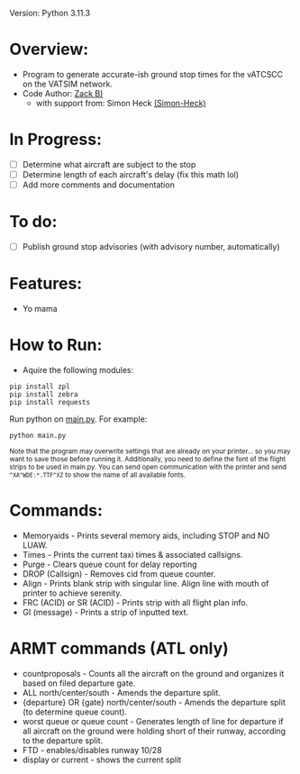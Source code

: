 Version: Python 3.11.3
# Overview:
  * Program to generate accurate-ish ground stop times for the vATCSCC on the VATSIM network.
  * Code Author: [Zack B)](https://github.com/zbfromztl)
    * with support from: Simon Heck [(Simon-Heck)](https://github.com/Simon-Heck)

# In Progress:
 - [ ] Determine what aircraft are subject to the stop
 - [ ] Determine length of each aircraft's delay (fix this math lol)
 - [ ] Add more comments and documentation

# To do:
 - [ ] Publish ground stop advisories (with advisory number, automatically)

# Features:
  * Yo mama

# How to Run:
  * Aquire the following modules:
```
pip install zpl
pip install zebra
pip install requests
```
Run python on [main.py](src/main.py). For example:
```
python main.py
```
<sub>Note that the program may overwrite settings that are already on your printer... 
so you may want to save those before running it. Additionally, you need to define
the font of the flight strips to be used in main.py. You can send open communication
with the printer and send ```^XA^WDE:*.TTF^XZ``` to show the name of all available fonts. </sub>

# Commands:
 * Memoryaids - Prints several memory aids, including STOP and NO LUAW.
 * Times - Prints the current taxi times & associated callsigns.
 * Purge - Clears queue count for delay reporting
 * DROP (Callsign) - Removes cid from queue counter.
 * Align - Prints blank strip with singular line. Align line with mouth of printer to achieve serenity.
 * FRC (ACID) or SR (ACID) - Prints strip with all flight plan info.
 * GI (message) - Prints a strip of inputted text.

# ARMT commands (ATL only)
 * countproposals - Counts all the aircraft on the ground and organizes it based on filed departure gate.
 * ALL north/center/south - Amends the departure split.
 * {departure} OR {gate} north/center/south - Amends the departure split (to determine queue count).
 * worst queue or queue count - Generates length of line for departure if all aircraft on the ground were holding short of their runway, according to the departure split.
 * FTD - enables/disables runway 10/28
 * display or current - shows the current split